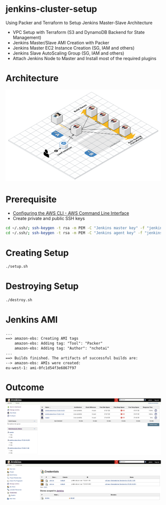 # jenkins-cluster-setup

Using Packer and Terraform to Setup Jenkins Master-Slave Architecture

- VPC Setup with Terraform (S3 and DynamoDB Backend for State Management)
- Jenkins Master/Slave AMI Creation with Packer
- Jenkins Master EC2 Instance Creation (SG, IAM and others)
- Jenkins Slave AutoScaling Group (SG, IAM and others)
- Attach Jenkins Node to Master and Install most of the required plugins

# Architecture

![JenkinsArchitecture](readme_images/jenkins-architecture.png)

# Prerequisite

- [Configuring the AWS CLI - AWS Command Line Interface](https://docs.aws.amazon.com/cli/latest/userguide/cli-chap-configure.html)
- Create private and public SSH keys

```bash
cd ~/.ssh/; ssh-keygen -t rsa -m PEM -C "Jenkins master key" -f "jenkinsMaster_rsa"
cd ~/.ssh/; ssh-keygen -t rsa -m PEM -C "Jenkins agent key" -f "jenkinsAgent_rsa"
``` 

# Creating Setup

```bash
./setup.sh
```

# Destroying Setup

```bash
./destroy.sh
```

# Jenkins AMI

```
...
==> amazon-ebs: Creating AMI tags
    amazon-ebs: Adding tag: "Tool": "Packer"
    amazon-ebs: Adding tag: "Author": "nchotai"
...
==> Builds finished. The artifacts of successful builds are:
--> amazon-ebs: AMIs were created:
eu-west-1: ami-0fc1d54f3e6867f97
```

# Outcome

![JenkinsNodes](readme_images/jenkins-nodes.png)

![JenkinsCredentials](readme_images/jenkins-credentials.png)